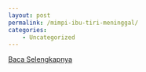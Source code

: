```yaml
---
layout: post
permalink: /mimpi-ibu-tiri-meninggal/
categories:
    - Uncategorized
---
```


[Baca Selengkapnya](/04)